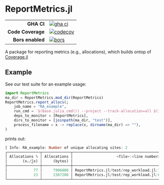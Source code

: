# ReportMetrics.jl #

|||
|---------------------:|:----------------------------------------------|
| **GHA CI**           | [![gha ci][gha-ci-img]][gha-ci-url]           |
| **Code Coverage**    | [![codecov][codecov-img]][codecov-url]        |
| **Bors enabled**     | [![bors][bors-img]][bors-url]                 |

[gha-ci-img]: https://github.com/CliMA/ReportMetrics.jl/actions/workflows/ci.yml/badge.svg
[gha-ci-url]: https://github.com/CliMA/ReportMetrics.jl/actions/workflows/ci.yml

[codecov-img]: https://codecov.io/gh/CliMA/ReportMetrics.jl/branch/main/graph/badge.svg
[codecov-url]: https://codecov.io/gh/CliMA/ReportMetrics.jl

[bors-img]: https://bors.tech/images/badge_small.svg
[bors-url]: https://app.bors.tech/repositories/41363


A package for reporting metrics (e.g., allocations), which builds ontop of [Coverage.jl](https://github.com/JuliaCI/Coverage.jl)

## Example

See our test suite for an example usage:

```julia
import ReportMetrics
ma_dir = ReportMetrics.mod_dir(ReportMetrics)
ReportMetrics.report_allocs(;
    job_name = "RA_example",
    run_cmd = `$(Base.julia_cmd()) --project --track-allocation=all $(joinpath(ma_dir, "test", "rep_workload.jl"))`,
    deps_to_monitor = [ReportMetrics],
    dirs_to_monitor = [joinpath(ma_dir, "test")],
    process_filename = x -> replace(x, dirname(ma_dir) => ""),
)
```

prints out:

```julia
[ Info: RA_example: Number of unique allocating sites: 2
┌───────────────┬─────────────┬─────────────────────────────────────────┐
│ Allocations % │ Allocations │                    <file>:<line number> │
│       (xᵢ/∑x) │     (bytes) │                                         │
├───────────────┼─────────────┼─────────────────────────────────────────┤
│            77 │     7996800 │ ReportMetrics.jl/test/rep_workload.jl:7 │
│            23 │     2387200 │ ReportMetrics.jl/test/rep_workload.jl:6 │
└───────────────┴─────────────┴─────────────────────────────────────────┘
```
